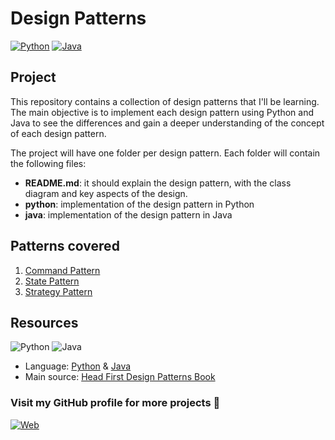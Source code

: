 # Design Patterns

[![Python](https://img.shields.io/badge/Python-3.11+-yellow?style=for-the-badge&logo=python&logoColor=white&labelColor=101010)](https://python.org)
[![Java](https://img.shields.io/badge/Java-17+-orange?style=for-the-badge&logo=java&logoColor=white&labelColor=101010)](https://www.oracle.com/java/)

## Project

This repository contains a collection of design patterns that I'll be learning. The main objective is to implement each design pattern using Python and Java to see the differences and gain a deeper understanding of the concept of each design pattern.

The project will have one folder per design pattern. Each folder will contain the following files:

* **README.md**: it should explain the design pattern, with the class diagram and key aspects of the design.
* **python**: implementation of the design pattern in Python
* **java**: implementation of the design pattern in Java

## Patterns covered

1. [Command Pattern](https://github.com/dimanu-py/design-patterns/tree/main/command_pattern)
2. [State Pattern](https://github.com/dimanu-py/design-patterns/tree/main/state_pattern)
3. [Strategy Pattern](https://github.com/dimanu-py/design-patterns/tree/main/strategy_pattern)

## Resources

![Python](https://img.shields.io/github/stars/python/cpython?label=Python&style=social)
![Java](https://img.shields.io/github/stars/openjdk/jdk?label=Java&style=social)

* Language: [Python](https://www.python.org/) & [Java](https://www.oracle.com/java/)
* Main source: [Head First Design Patterns Book](https://www.amazon.es/First-Design-Patterns-Brain-Friendly/dp/0596007124)

### Visit my GitHub profile for more projects 🚀

[![Web](https://img.shields.io/badge/GitHub-Dimanu.py-14a1f0?style=for-the-badge&logo=github&logoColor=white&labelColor=101010)](https://github.com/dimanu-py)
